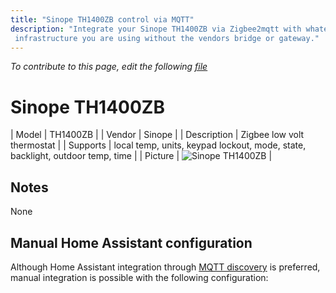 ```yaml
---
title: "Sinope TH1400ZB control via MQTT"
description: "Integrate your Sinope TH1400ZB via Zigbee2mqtt with whatever smart home
 infrastructure you are using without the vendors bridge or gateway."
---
```


*To contribute to this page, edit the following
[file](https://github.com/Koenkk/zigbee2mqtt.io/blob/master/docs/devices/TH1400ZB.md)*

# Sinope TH1400ZB

| Model | TH1400ZB  |
| Vendor  | Sinope  |
| Description | Zigbee low volt thermostat |
| Supports | local temp, units, keypad lockout, mode, state, backlight, outdoor temp, time |
| Picture | ![Sinope TH1400ZB](./assets/devices/TH1400ZB.jpg) |

## Notes

None

## Manual Home Assistant configuration
Although Home Assistant integration through [MQTT discovery](../integration/home_assistant) is preferred,
manual integration is possible with the following configuration:
